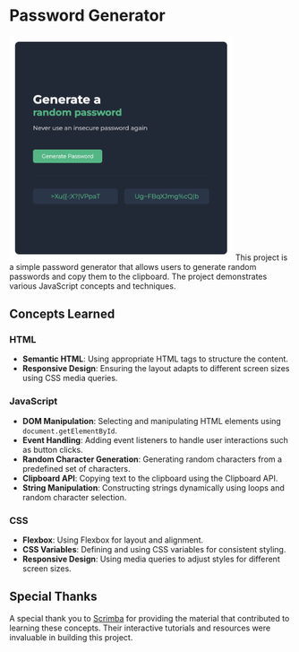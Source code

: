 # Password Generator
<img src="asset-folder/password app image.png" width="400" alt="password app"></img>
This project is a simple password generator that allows users to generate random passwords and copy them to the clipboard. The project demonstrates various JavaScript concepts and techniques.

## Concepts Learned

### HTML
- **Semantic HTML**: Using appropriate HTML tags to structure the content.
- **Responsive Design**: Ensuring the layout adapts to different screen sizes using CSS media queries.

### JavaScript
- **DOM Manipulation**: Selecting and manipulating HTML elements using `document.getElementById`.
- **Event Handling**: Adding event listeners to handle user interactions such as button clicks.
- **Random Character Generation**: Generating random characters from a predefined set of characters.
- **Clipboard API**: Copying text to the clipboard using the Clipboard API.
- **String Manipulation**: Constructing strings dynamically using loops and random character selection.

### CSS
- **Flexbox**: Using Flexbox for layout and alignment.
- **CSS Variables**: Defining and using CSS variables for consistent styling.
- **Responsive Design**: Using media queries to adjust styles for different screen sizes.

## Special Thanks

A special thank you to [Scrimba](https://scrimba.com) for providing the material that contributed to learning these concepts. Their interactive tutorials and resources were invaluable in building this project.
